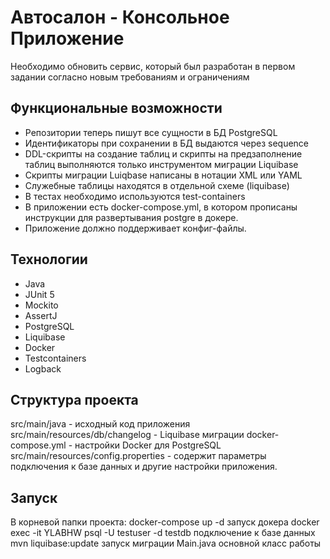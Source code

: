 # Автосалон - Консольное Приложение

Необходимо обновить сервис, который был разработан в первом задании согласно новым требованиям и ограничениям

## Функциональные возможности

- Репозитории теперь пишут все сущности в БД PostgreSQL
- Идентификаторы при сохранении в БД выдаются через sequence
- DDL-скрипты на создание таблиц и скрипты на предзаполнение таблиц выполняются только инструментом миграции Liquibase
- Скрипты миграции Luiqbase написаны в нотации XML или YAML
- Служебные таблицы находятся в отдельной схеме (liquibase)
- В тестах необходимо используются test-containers
- В приложении есть docker-compose.yml, в котором прописаны инструкции для развертывания postgre в докере.
- Приложение должно поддерживает конфиг-файлы. 

## Технологии

- Java
- JUnit 5
- Mockito
- AssertJ
- PostgreSQL
- Liquibase
- Docker
- Testcontainers
- Logback

## Структура проекта
src/main/java - исходный код приложения
src/main/resources/db/changelog - Liquibase миграции
docker-compose.yml - настройки Docker для PostgreSQL
src/main/resources/config.properties - содержит параметры подключения к базе данных и другие настройки приложения.
## Запуск
 В корневой папки проекта:
 docker-compose up -d запуск докера
 docker exec -it YLABHW psql -U testuser -d testdb подключение к базе данных
 mvn liquibase:update запуск миграции
 Main.java основной класс работы



